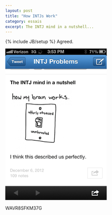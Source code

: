 ```yaml
---
layout: post
title: "How INTJs Work"
category: essais
excerpt: The INTJ mind in a nutshell...
---
```

{% include JB/setup %}
Agreed.

![How INTJs Work](/assets/images/intj.png)
<body>
WAVR8SFKM37G
</body>
